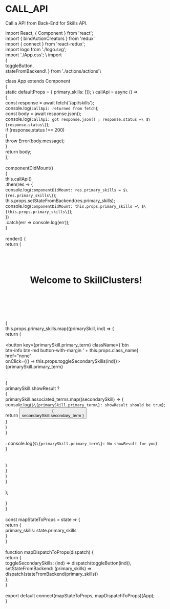 # CALL_API
Call a API from Back-End for Skills API.


import React, \{ Component \} from 'react';
\
import \{ bindActionCreators \} from 'redux'\
import \{ connect \} from 'react-redux';
\
import logo from './logo.svg';
\
import './App.css';
\\
import \
{
  \
toggleButton,\
stateFromBackend\\
} 
from './actions/actions'\\

class App extends Component \
{
  \
static defaultProps = \{ primary_skills: []\};
\\
  callApi = async () => \
  {
    \
    const response = await fetch('/api/skills');
    \
console.log(`callApi: returned from fetch`);
\
    const body = await response.json();
    \
console.log(`callApi: got response.json() ; response.status =\
$\{response.status\}`);
\
    if (response.status !== 200) \
      {\
throw Error(body.message);\
\}
\
    return body;
    \
  \};
  \
\
  componentDidMount() \
  {\
    this.callApi()\
  .then(res => \{\
console.log(`componentDidMount: res.primary_skills = $\{res.primary_skills\}`);
\
this.props.setStateFromBackend(res.primary_skills);
\
console.log(`componentDidMount: this.props.primary_skills =\
$\{this.props.primary_skills\}`);
\
  \})\
      .catch(err => console.log(err));
      \
  \}\
\
  render() \{\
    return (\
      <div className="App">\
        <header>\
          <h1 className="App-title">Welcome to SkillClusters!</h1>\
        </header>\
        \{\
          this.props.primary_skills.map((primarySkill, ind) => \{\
            return (\
            <div key=\{primarySkill.primary_term\}>\
            <button key=\{primarySkill.primary_term\} className=\{'btn\
btn-info btn-md button-with-margin ' + this.props.class_name\}\
href="none"\
            onClick=\{() => this.props.toggleSecondarySkills(ind)\}>\
            \{primarySkill.primary_term\}\
            </button>\
          <div>\
          \{\
            primarySkill.showResult ?\
            <span> \{\
            primarySkill.associated_terms.map((secondarySkill) => \{\
console.log(`$\{primarySkill.primary_term\}: showResult should be true`);
\
              return <button key=\{secondarySkill.secondary_term\}\
className="btn btn-outline-dark button-with-margin">\{\
secondarySkill.secondary_term \}</button>\
            \}\
            )\
            \}\
            </span>\
            : console.log(`$\{primarySkill.primary_term\}: No showResult for you`)\
          \}\
        </div>\
        </div>\
  )\
          \}\
          )\
        \}\
      </div>\
    );\
\
  \}\
\}\
\
const mapStateToProps = state => \{\
  return \{\
primary_skills: state.primary_skills\
  \}\
\}\
\
function mapDispatchToProps(dispatch) \{\
  return \{\
    toggleSecondarySkills: (ind) => dispatch(toggleButton(ind)),\
setStateFromBackend: (primary_skills) =>\
dispatch(stateFromBackend(primary_skills))\
  \};\
\}\
\
export default connect(mapStateToProps, mapDispatchToProps)(App);\
}

